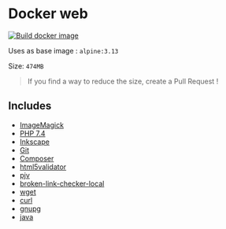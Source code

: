 # Docker web

[![Build docker image](https://github.com/wdesportes/docker-web/actions/workflows/build.yml/badge.svg?branch=main)](https://github.com/wdesportes/docker-web/actions/workflows/build.yml)

Uses as base image : `alpine:3.13`

Size: `474MB`
> If you find a way to reduce the size, create a Pull Request !

## Includes

- [ImageMagick](https://www.imagemagick.org/)
- [PHP 7.4](http://www.php.net/ChangeLog-7.php)
- [Inkscape](https://inkscape.org/)
- [Git](https://git-scm.com/)
- [Composer](https://getcomposer.org/)
- [html5validator](https://github.com/svenkreiss/html5validator)
- [pjv](https://github.com/hvnsweeting/pjv)
- [broken-link-checker-local](https://github.com/LukasHechenberger/broken-link-checker-local)
- [wget](https://www.gnu.org/software/wget/)
- [curl](https://curl.haxx.se/)
- [gnupg](https://www.gnupg.org/)
- [java](https://www.java.com/)
